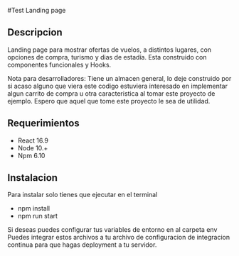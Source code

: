 #Test Landing page


Descripcion
----------------------------

Landing page para mostrar ofertas de vuelos, a distintos lugares, con opciones de compra, turismo y dias de estadía.
Esta construido con componentes funcionales y Hooks.

Nota para desarrolladores:
Tiene un almacen general, lo deje construido por si acaso alguno que viera este codigo estuviera interesado en implementar algun carrito de compra u otra caracteristica al tomar este proyecto de ejemplo. Espero que aquel que tome este proyecto le sea de utilidad.


Requerimientos
---------------------------

- React 16.9
- Node 10.+
- Npm 6.10

Instalacion
---------------------------

Para instalar solo tienes que ejecutar en el terminal

- npm install
- npm run start

Si deseas puedes configurar tus variables de entorno en al carpeta env
Puedes integrar estos archivos a tu archivo de configuracion de integracion continua para que hagas deployment a tu servidor.


